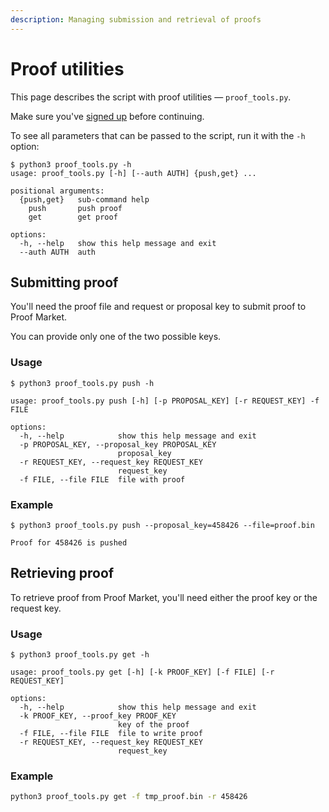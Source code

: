 ```yaml
---
description: Managing submission and retrieval of proofs
---
```


# Proof utilities

This page describes the script with proof utilities — `proof_tools.py`.

Make sure you've [signed up](user.md) before continuing.

To see all parameters that can be passed to the script, run it with the `-h` option:

```console
$ python3 proof_tools.py -h
usage: proof_tools.py [-h] [--auth AUTH] {push,get} ...

positional arguments:
  {push,get}   sub-command help
    push       push proof
    get        get proof

options:
  -h, --help   show this help message and exit
  --auth AUTH  auth
```

## Submitting proof

You'll need the proof file and request or proposal key to submit proof to Proof Market.

You can provide only one of the two possible keys.

### Usage

```console
$ python3 proof_tools.py push -h

usage: proof_tools.py push [-h] [-p PROPOSAL_KEY] [-r REQUEST_KEY] -f FILE

options:
  -h, --help            show this help message and exit
  -p PROPOSAL_KEY, --proposal_key PROPOSAL_KEY
                        proposal_key
  -r REQUEST_KEY, --request_key REQUEST_KEY
                        request_key
  -f FILE, --file FILE  file with proof
```

### Example

```console
$ python3 proof_tools.py push --proposal_key=458426 --file=proof.bin

Proof for 458426 is pushed
```

## Retrieving proof

To retrieve proof from Proof Market, you'll need either the proof key or the request key.

### Usage

```console
$ python3 proof_tools.py get -h

usage: proof_tools.py get [-h] [-k PROOF_KEY] [-f FILE] [-r REQUEST_KEY]

options:
  -h, --help            show this help message and exit
  -k PROOF_KEY, --proof_key PROOF_KEY
                        key of the proof
  -f FILE, --file FILE  file to write proof
  -r REQUEST_KEY, --request_key REQUEST_KEY
                        request_key
```

### Example

```bash
python3 proof_tools.py get -f tmp_proof.bin -r 458426
```
